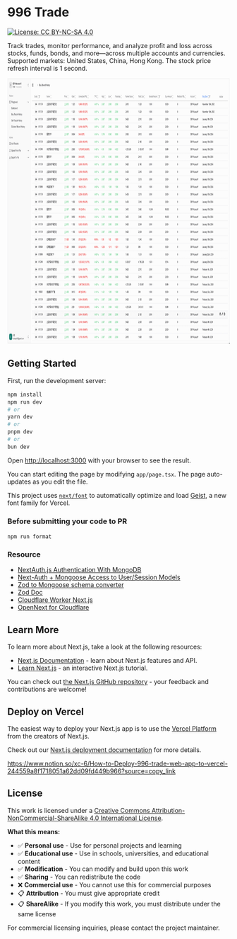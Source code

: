 # 996 Trade

[![License: CC BY-NC-SA 4.0](https://img.shields.io/badge/License-CC%20BY--NC--SA%204.0-lightgrey.svg)](https://creativecommons.org/licenses/by-nc-sa/4.0/)

Track trades, monitor performance, and analyze profit and loss across stocks, funds, bonds, and more—across multiple accounts and currencies. Supported markets: United States, China, Hong Kong. The stock price refresh interval is 1 second.

<img src="./trade-record-demo.gif" alt="demo" width="800" height="600">

## Getting Started

First, run the development server:

```bash
npm install
npm run dev
# or
yarn dev
# or
pnpm dev
# or
bun dev
```

Open [http://localhost:3000](http://localhost:3000) with your browser to see the result.

You can start editing the page by modifying `app/page.tsx`. The page auto-updates as you edit the file.

This project uses [`next/font`](https://nextjs.org/docs/app/building-your-application/optimizing/fonts) to automatically optimize and load [Geist](https://vercel.com/font), a new font family for Vercel.

### Before submitting your code to PR
```
npm run format
```

### Resource

+ [NextAuth.js Authentication With MongoDB](https://www.mongodb.com/developer/languages/typescript/nextauthjs-authentication-mongodb/)
+ [Next-Auth + Mongoose Access to User/Session Models](https://github.com/nextauthjs/next-auth/issues/1175)
+ [Zod to Mongoose schema converter](https://www.npmjs.com/package/@zodyac/zod-mongoose)
+ [Zod Doc](https://zod.dev/)
+ [Cloudflare Worker Next.js](https://developers.cloudflare.com/workers/frameworks/framework-guides/nextjs/)
+ [OpenNext for Cloudflare](https://www.npmjs.com/package/@opennextjs/cloudflare)

## Learn More

To learn more about Next.js, take a look at the following resources:

- [Next.js Documentation](https://nextjs.org/docs) - learn about Next.js features and API.
- [Learn Next.js](https://nextjs.org/learn) - an interactive Next.js tutorial.

You can check out [the Next.js GitHub repository](https://github.com/vercel/next.js) - your feedback and contributions are welcome!

## Deploy on Vercel

The easiest way to deploy your Next.js app is to use the [Vercel Platform](https://vercel.com/new?utm_medium=default-template&filter=next.js&utm_source=create-next-app&utm_campaign=create-next-app-readme) from the creators of Next.js.

Check out our [Next.js deployment documentation](https://nextjs.org/docs/app/building-your-application/deploying) for more details.

https://www.notion.so/xc-6/How-to-Deploy-996-trade-web-app-to-vercel-244559a8f1718051a62dd09fd449b966?source=copy_link

## License

This work is licensed under a [Creative Commons Attribution-NonCommercial-ShareAlike 4.0 International License](http://creativecommons.org/licenses/by-nc-sa/4.0/).

**What this means:**
- ✅ **Personal use** - Use for personal projects and learning
- ✅ **Educational use** - Use in schools, universities, and educational content
- ✅ **Modification** - You can modify and build upon this work
- ✅ **Sharing** - You can redistribute the code
- ❌ **Commercial use** - You cannot use this for commercial purposes
- 📋 **Attribution** - You must give appropriate credit
- 📋 **ShareAlike** - If you modify this work, you must distribute under the same license

For commercial licensing inquiries, please contact the project maintainer.
